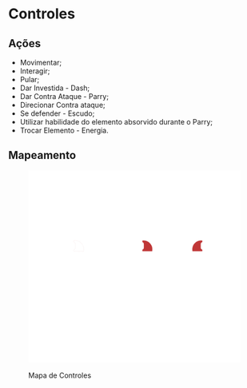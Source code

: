 # Controles

## Ações

* Movimentar;
* Interagir;
* Pular;
* Dar Investida - Dash;
* Dar Contra Ataque - Parry;
* Direcionar Contra ataque;
* Se defender - Escudo;
* Utilizar habilidade do elemento absorvido durante o Parry;
* Trocar Elemento - Energia.

## Mapeamento

<figure><img src="../.gitbook/assets/Controles.png" alt=""><figcaption><p>Mapa de Controles</p></figcaption></figure>

